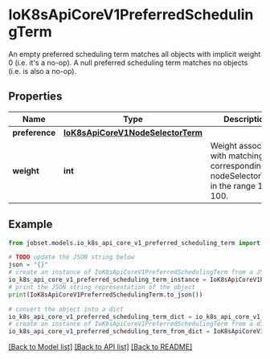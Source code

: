 # IoK8sApiCoreV1PreferredSchedulingTerm

An empty preferred scheduling term matches all objects with implicit weight 0 (i.e. it's a no-op). A null preferred scheduling term matches no objects (i.e. is also a no-op).

## Properties

Name | Type | Description | Notes
------------ | ------------- | ------------- | -------------
**preference** | [**IoK8sApiCoreV1NodeSelectorTerm**](IoK8sApiCoreV1NodeSelectorTerm.md) |  | 
**weight** | **int** | Weight associated with matching the corresponding nodeSelectorTerm, in the range 1-100. | 

## Example

```python
from jobset.models.io_k8s_api_core_v1_preferred_scheduling_term import IoK8sApiCoreV1PreferredSchedulingTerm

# TODO update the JSON string below
json = "{}"
# create an instance of IoK8sApiCoreV1PreferredSchedulingTerm from a JSON string
io_k8s_api_core_v1_preferred_scheduling_term_instance = IoK8sApiCoreV1PreferredSchedulingTerm.from_json(json)
# print the JSON string representation of the object
print(IoK8sApiCoreV1PreferredSchedulingTerm.to_json())

# convert the object into a dict
io_k8s_api_core_v1_preferred_scheduling_term_dict = io_k8s_api_core_v1_preferred_scheduling_term_instance.to_dict()
# create an instance of IoK8sApiCoreV1PreferredSchedulingTerm from a dict
io_k8s_api_core_v1_preferred_scheduling_term_from_dict = IoK8sApiCoreV1PreferredSchedulingTerm.from_dict(io_k8s_api_core_v1_preferred_scheduling_term_dict)
```
[[Back to Model list]](../README.md#documentation-for-models) [[Back to API list]](../README.md#documentation-for-api-endpoints) [[Back to README]](../README.md)


